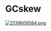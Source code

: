 # GCskew

<a href="http://www.fastpic.jp/viewer.php?file=2139609584.png"><img src="http://www.fastpic.jp/images/2139609584_thumb.png" border="0" alt="2139609584.png" /></a>
